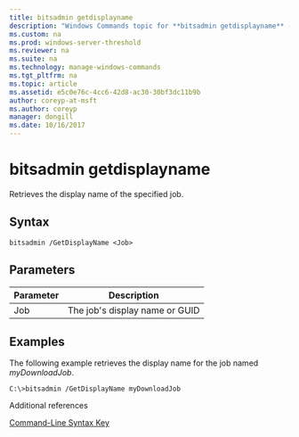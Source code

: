 ```yaml
---
title: bitsadmin getdisplayname
description: "Windows Commands topic for **bitsadmin getdisplayname** - Retrieves the display name of the specified job."
ms.custom: na
ms.prod: windows-server-threshold
ms.reviewer: na
ms.suite: na
ms.technology: manage-windows-commands
ms.tgt_pltfrm: na
ms.topic: article
ms.assetid: e5c0e76c-4cc6-42d8-ac30-30bf3dc11b9b
author: coreyp-at-msft
ms.author: coreyp
manager: dongill
ms.date: 10/16/2017
---
```


# bitsadmin getdisplayname



Retrieves the display name of the specified job.

## Syntax

```
bitsadmin /GetDisplayName <Job>
```

## Parameters

|Parameter|Description|
|---------|-----------|
|Job|The job's display name or GUID|

## <a name="BKMK_examples"></a>Examples

The following example retrieves the display name for the job named *myDownloadJob*.
```
C:\>bitsadmin /GetDisplayName myDownloadJob
```
Additional references

[Command-Line Syntax Key](command-line-syntax-key.md)